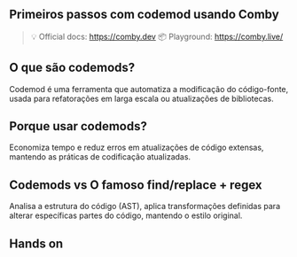 ## Primeiros passos com codemod usando Comby
> 💡 Official docs: https://comby.dev
> 📦 Playground: https://comby.live/

## O que são codemods?
Codemod é uma ferramenta que automatiza a modificação do código-fonte, usada para refatorações em larga escala ou atualizações de bibliotecas.

## Porque usar codemods?
Economiza tempo e reduz erros em atualizações de código extensas, mantendo as práticas de codificação atualizadas.

## Codemods vs O famoso find/replace + regex
Analisa a estrutura do código (AST), aplica transformações definidas para alterar específicas partes do código, mantendo o estilo original.

## Hands on
